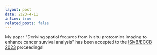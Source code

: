 ```yaml
---
layout: post
date: 2023-4-11
inline: true
related_posts: false
---
```


My paper "Deriving spatial features from in situ proteomics imaging to enhance cancer survival analysis" has been accepted to the [ISMB/ECCB 2023](https://www.iscb.org/ismbeccb2023) proceedings!
